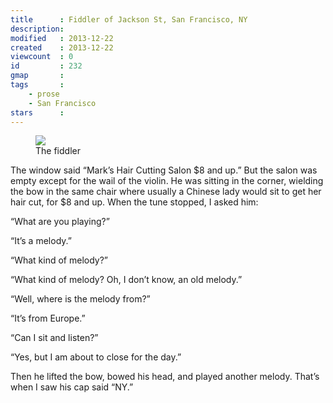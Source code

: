 ```yaml
---
title      : Fiddler of Jackson St, San Francisco, NY
description: 
modified   : 2013-12-22
created    : 2013-12-22
viewcount  : 0
id         : 232
gmap       : 
tags       :
    - prose
    - San Francisco
stars      : 
---
```


<figure>
    <img src="mark.gif">
    <figcaption>The fiddler</figcaption>
</figure>

The window said “Mark’s Hair Cutting Salon $8 and up.” But the salon was empty except for the wail of the violin. He was sitting in the corner, wielding the bow in the same chair where usually a Chinese lady would sit to get her hair cut, for $8 and up. When the tune stopped, I asked him:

“What are you playing?”

“It’s a melody.”

“What kind of melody?”

“What kind of melody? Oh, I don’t know, an old melody.”

“Well, where is the melody from?”

“It’s from Europe.”

“Can I sit and listen?”

“Yes, but I am about to close for the day.”

Then he lifted the bow, bowed his head, and played another melody. That’s when I saw his cap said “NY.”
